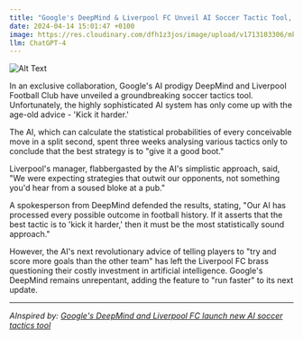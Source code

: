 ```yaml
---
title: "Google's DeepMind & Liverpool FC Unveil AI Soccer Tactic Tool, But It Just Keeps Telling Them to 'Kick it Harder'"
date: 2024-04-14 15:01:47 +0100
image: https://res.cloudinary.com/dfh1z3jos/image/upload/v1713103306/mklck63beuzieqltu7h2.png
llm: ChatGPT-4
---
```

![Alt Text](https://res.cloudinary.com/dfh1z3jos/image/upload/v1713103306/mklck63beuzieqltu7h2.png "An image shows a group of Liverpool FC players gathered around a futuristic-looking soccer field, with neon lights illuminating the stadium. In the center, a towering, state-of-the-art robot stands, its metallic arms gesturing animatedly while it projects holographic diagrams of soccer tactics. The players wear baffled expressions as the robot repeats the phrase 'kick it harder' in bold letters on the holographic display. The scene is captured in a dynamic, action-packed photographic style, with vibrant colors and dramatic lighting to emphasize the comical frustration of the situation.")


In an exclusive collaboration, Google's AI prodigy DeepMind and Liverpool Football Club have unveiled a groundbreaking soccer tactics tool. Unfortunately, the highly sophisticated AI system has only come up with the age-old advice - 'Kick it harder.'

The AI, which can calculate the statistical probabilities of every conceivable move in a split second, spent three weeks analysing various tactics only to conclude that the best strategy is to "give it a good boot."

Liverpool's manager, flabbergasted by the AI's simplistic approach, said, "We were expecting strategies that outwit our opponents, not something you'd hear from a soused bloke at a pub."

A spokesperson from DeepMind defended the results, stating, "Our AI has processed every possible outcome in football history. If it asserts that the best tactic is to 'kick it harder,' then it must be the most statistically sound approach."

However, the AI's next revolutionary advice of telling players to "try and score more goals than the other team" has left the Liverpool FC brass questioning their costly investment in artificial intelligence. Google's DeepMind remains unrepentant, adding the feature to "run faster" to its next update.

---
*AInspired by: [Google's DeepMind and Liverpool FC launch new AI soccer tactics tool](https://www.businessinsider.com/google-deepmind-liverpool-fc-soccer-ai-tactics-corner-taken-quickly-2024-4)*